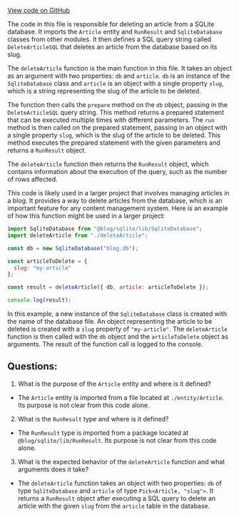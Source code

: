 [View code on GitHub](https://github.com/gaerongsalon/blog/src/db/deleteArticle.ts)

The code in this file is responsible for deleting an article from a SQLite database. It imports the `Article` entity and `RunResult` and `SqliteDatabase` classes from other modules. It then defines a SQL query string called `DeleteArticleSQL` that deletes an article from the database based on its slug. 

The `deleteArticle` function is the main function in this file. It takes an object as an argument with two properties: `db` and `article`. `db` is an instance of the `SqliteDatabase` class and `article` is an object with a single property `slug`, which is a string representing the slug of the article to be deleted. 

The function then calls the `prepare` method on the `db` object, passing in the `DeleteArticleSQL` query string. This method returns a prepared statement that can be executed multiple times with different parameters. The `run` method is then called on the prepared statement, passing in an object with a single property `slug`, which is the slug of the article to be deleted. This method executes the prepared statement with the given parameters and returns a `RunResult` object.

The `deleteArticle` function then returns the `RunResult` object, which contains information about the execution of the query, such as the number of rows affected.

This code is likely used in a larger project that involves managing articles in a blog. It provides a way to delete articles from the database, which is an important feature for any content management system. Here is an example of how this function might be used in a larger project:

```javascript
import SqliteDatabase from "@blog/sqlite/lib/SqliteDatabase";
import deleteArticle from "./deleteArticle";

const db = new SqliteDatabase("blog.db");

const articleToDelete = {
  slug: "my-article"
};

const result = deleteArticle({ db, article: articleToDelete });

console.log(result);
```

In this example, a new instance of the `SqliteDatabase` class is created with the name of the database file. An object representing the article to be deleted is created with a `slug` property of `"my-article"`. The `deleteArticle` function is then called with the `db` object and the `articleToDelete` object as arguments. The result of the function call is logged to the console.
## Questions: 
 1. What is the purpose of the `Article` entity and where is it defined?
- The `Article` entity is imported from a file located at `./entity/Article`. Its purpose is not clear from this code alone.
2. What is the `RunResult` type and where is it defined?
- The `RunResult` type is imported from a package located at `@blog/sqlite/lib/RunResult`. Its purpose is not clear from this code alone.
3. What is the expected behavior of the `deleteArticle` function and what arguments does it take?
- The `deleteArticle` function takes an object with two properties: `db` of type `SqliteDatabase` and `article` of type `Pick<Article, "slug">`. It returns a `RunResult` object after executing a SQL query to delete an article with the given `slug` from the `article` table in the database.